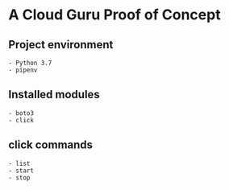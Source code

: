 # A Cloud Guru Proof of Concept

## Project environment
	- Python 3.7
	- pipenv 

## Installed modules
	- boto3 
	- click


## click commands
	- list
	- start
	- stop
